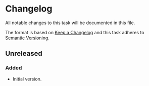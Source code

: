 # Changelog
All notable changes to this task will be documented in this file.

The format is based on [Keep a Changelog](http://keepachangelog.com/en/1.0.0/)
and this task adheres to [Semantic Versioning](http://semver.org/spec/v2.0.0.html).

## Unreleased
### Added
- Initial version.
